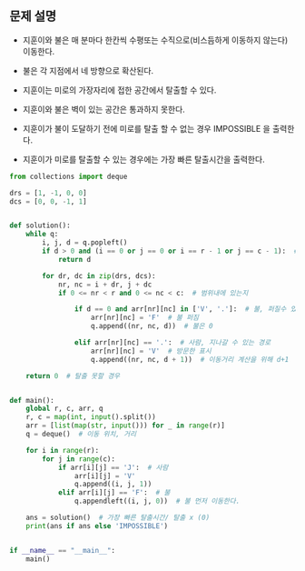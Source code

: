 ## 문제 설명
- 지훈이와 불은 매 분마다 한칸씩 수평또는 수직으로(비스듬하게 이동하지 않는다) 이동한다.

- 불은 각 지점에서 네 방향으로 확산된다.

- 지훈이는 미로의 가장자리에 접한 공간에서 탈출할 수 있다.

- 지훈이와 불은 벽이 있는 공간은 통과하지 못한다.
- 지훈이가 불이 도달하기 전에 미로를 탈출 할 수 없는 경우 IMPOSSIBLE 을 출력한다.

- 지훈이가 미로를 탈출할 수 있는 경우에는 가장 빠른 탈출시간을 출력한다.

``` python
from collections import deque

drs = [1, -1, 0, 0]
dcs = [0, 0, -1, 1]


def solution():
    while q:
        i, j, d = q.popleft()
        if d > 0 and (i == 0 or j == 0 or i == r - 1 or j == c - 1):  # 사람, 탈출
            return d

        for dr, dc in zip(drs, dcs):
            nr, nc = i + dr, j + dc
            if 0 <= nr < r and 0 <= nc < c:  # 범위내에 있는지

                if d == 0 and arr[nr][nc] in ['V', '.']:  # 불, 퍼질수 있는 경로
                    arr[nr][nc] = 'F'  # 불 퍼짐
                    q.append((nr, nc, d))  # 불은 0

                elif arr[nr][nc] == '.':  # 사람, 지나갈 수 있는 경로
                    arr[nr][nc] = 'V'  # 방문한 표시
                    q.append((nr, nc, d + 1))  # 이동거리 계산을 위해 d+1

    return 0  # 탈출 못할 경우


def main():
    global r, c, arr, q
    r, c = map(int, input().split())
    arr = [list(map(str, input())) for _ in range(r)]
    q = deque()  # 이동 위치, 거리

    for i in range(r):
        for j in range(c):
            if arr[i][j] == 'J':  # 사람
                arr[i][j] = 'V'
                q.append((i, j, 1))
            elif arr[i][j] == 'F':  # 불
                q.appendleft((i, j, 0))  # 불 먼저 이동한다.

    ans = solution()  # 가장 빠른 탈출시간/ 탈출 x (0)
    print(ans if ans else 'IMPOSSIBLE')


if __name__ == "__main__":
    main()

```